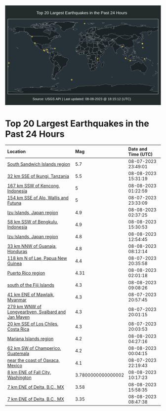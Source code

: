 ![Map](./map.png)

# Top 20 Largest Earthquakes in the Past 24 Hours

| Location | Mag | Date and Time (UTC) |
|:---|:---|:---|
| [South Sandwich Islands region](https://earthquake.usgs.gov/earthquakes/eventpage/us6000kyj5) | 5.7 | 08-07-2023 23:49:01 |
| [32 km SSE of Ikungi, Tanzania](https://earthquake.usgs.gov/earthquakes/eventpage/us6000kynh) | 5.5 | 08-08-2023 15:31:19 |
| [167 km SSW of Kencong, Indonesia](https://earthquake.usgs.gov/earthquakes/eventpage/us6000kyjp) | 5 | 08-08-2023 01:22:59 |
| [154 km SSE of Alo, Wallis and Futuna](https://earthquake.usgs.gov/earthquakes/eventpage/us6000kyj4) | 5 | 08-07-2023 23:33:09 |
| [Izu Islands, Japan region](https://earthquake.usgs.gov/earthquakes/eventpage/us6000kyk2) | 4.9 | 08-08-2023 02:37:25 |
| [58 km SSW of Bengkulu, Indonesia](https://earthquake.usgs.gov/earthquakes/eventpage/us6000kyng) | 4.9 | 08-08-2023 15:30:53 |
| [Izu Islands, Japan region](https://earthquake.usgs.gov/earthquakes/eventpage/us6000kylu) | 4.8 | 08-08-2023 12:54:45 |
| [33 km NNW of Guanaja, Honduras](https://earthquake.usgs.gov/earthquakes/eventpage/us6000kyl1) | 4.8 | 08-08-2023 08:12:14 |
| [118 km N of Lae, Papua New Guinea](https://earthquake.usgs.gov/earthquakes/eventpage/us6000kyib) | 4.4 | 08-07-2023 20:35:58 |
| [Puerto Rico region](https://earthquake.usgs.gov/earthquakes/eventpage/pr2023220000) | 4.31 | 08-08-2023 02:01:18 |
| [south of the Fiji Islands](https://earthquake.usgs.gov/earthquakes/eventpage/us6000kyla) | 4.3 | 08-08-2023 09:08:26 |
| [41 km ENE of Mawlaik, Myanmar](https://earthquake.usgs.gov/earthquakes/eventpage/us6000kyik) | 4.3 | 08-07-2023 20:57:45 |
| [279 km WNW of Longyearbyen, Svalbard and Jan Mayen](https://earthquake.usgs.gov/earthquakes/eventpage/us6000kyi2) | 4.3 | 08-07-2023 20:01:15 |
| [20 km SSE of Los Chiles, Costa Rica](https://earthquake.usgs.gov/earthquakes/eventpage/us6000kyi1) | 4.3 | 08-07-2023 20:03:53 |
| [Mariana Islands region](https://earthquake.usgs.gov/earthquakes/eventpage/us6000kykm) | 4.2 | 08-08-2023 04:27:16 |
| [62 km SW of Champerico, Guatemala](https://earthquake.usgs.gov/earthquakes/eventpage/us6000kyjc) | 4.2 | 08-08-2023 00:04:15 |
| [near the coast of Oaxaca, Mexico](https://earthquake.usgs.gov/earthquakes/eventpage/us6000kyiu) | 4.1 | 08-07-2023 22:19:43 |
| [8 km ENE of Fall City, Washington](https://earthquake.usgs.gov/earthquakes/eventpage/uw61939452) | 3.7800000000000002 | 08-08-2023 10:17:23 |
| [7 km ENE of Delta, B.C., MX](https://earthquake.usgs.gov/earthquakes/eventpage/ci40531840) | 3.58 | 08-08-2023 15:58:35 |
| [7 km ENE of Delta, B.C., MX](https://earthquake.usgs.gov/earthquakes/eventpage/ci40531712) | 3.35 | 08-08-2023 08:47:38 |
